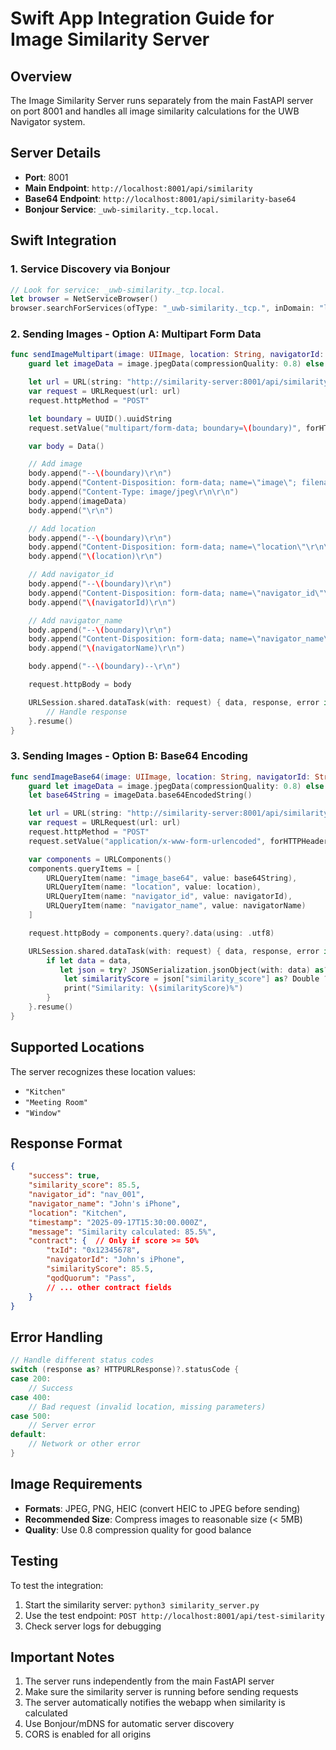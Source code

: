 # Swift App Integration Guide for Image Similarity Server

## Overview
The Image Similarity Server runs separately from the main FastAPI server on port 8001 and handles all image similarity calculations for the UWB Navigator system.

## Server Details
- **Port**: 8001
- **Main Endpoint**: `http://localhost:8001/api/similarity`
- **Base64 Endpoint**: `http://localhost:8001/api/similarity-base64`
- **Bonjour Service**: `_uwb-similarity._tcp.local.`

## Swift Integration

### 1. Service Discovery via Bonjour
```swift
// Look for service: _uwb-similarity._tcp.local.
let browser = NetServiceBrowser()
browser.searchForServices(ofType: "_uwb-similarity._tcp.", inDomain: "local.")
```

### 2. Sending Images - Option A: Multipart Form Data
```swift
func sendImageMultipart(image: UIImage, location: String, navigatorId: String, navigatorName: String) {
    guard let imageData = image.jpegData(compressionQuality: 0.8) else { return }

    let url = URL(string: "http://similarity-server:8001/api/similarity")!
    var request = URLRequest(url: url)
    request.httpMethod = "POST"

    let boundary = UUID().uuidString
    request.setValue("multipart/form-data; boundary=\(boundary)", forHTTPHeaderField: "Content-Type")

    var body = Data()

    // Add image
    body.append("--\(boundary)\r\n")
    body.append("Content-Disposition: form-data; name=\"image\"; filename=\"photo.jpg\"\r\n")
    body.append("Content-Type: image/jpeg\r\n\r\n")
    body.append(imageData)
    body.append("\r\n")

    // Add location
    body.append("--\(boundary)\r\n")
    body.append("Content-Disposition: form-data; name=\"location\"\r\n\r\n")
    body.append("\(location)\r\n")

    // Add navigator_id
    body.append("--\(boundary)\r\n")
    body.append("Content-Disposition: form-data; name=\"navigator_id\"\r\n\r\n")
    body.append("\(navigatorId)\r\n")

    // Add navigator_name
    body.append("--\(boundary)\r\n")
    body.append("Content-Disposition: form-data; name=\"navigator_name\"\r\n\r\n")
    body.append("\(navigatorName)\r\n")

    body.append("--\(boundary)--\r\n")

    request.httpBody = body

    URLSession.shared.dataTask(with: request) { data, response, error in
        // Handle response
    }.resume()
}
```

### 3. Sending Images - Option B: Base64 Encoding
```swift
func sendImageBase64(image: UIImage, location: String, navigatorId: String, navigatorName: String) {
    guard let imageData = image.jpegData(compressionQuality: 0.8) else { return }
    let base64String = imageData.base64EncodedString()

    let url = URL(string: "http://similarity-server:8001/api/similarity-base64")!
    var request = URLRequest(url: url)
    request.httpMethod = "POST"
    request.setValue("application/x-www-form-urlencoded", forHTTPHeaderField: "Content-Type")

    var components = URLComponents()
    components.queryItems = [
        URLQueryItem(name: "image_base64", value: base64String),
        URLQueryItem(name: "location", value: location),
        URLQueryItem(name: "navigator_id", value: navigatorId),
        URLQueryItem(name: "navigator_name", value: navigatorName)
    ]

    request.httpBody = components.query?.data(using: .utf8)

    URLSession.shared.dataTask(with: request) { data, response, error in
        if let data = data,
           let json = try? JSONSerialization.jsonObject(with: data) as? [String: Any] {
            let similarityScore = json["similarity_score"] as? Double ?? 0.0
            print("Similarity: \(similarityScore)%")
        }
    }.resume()
}
```

## Supported Locations
The server recognizes these location values:
- `"Kitchen"`
- `"Meeting Room"`
- `"Window"`

## Response Format
```json
{
    "success": true,
    "similarity_score": 85.5,
    "navigator_id": "nav_001",
    "navigator_name": "John's iPhone",
    "location": "Kitchen",
    "timestamp": "2025-09-17T15:30:00.000Z",
    "message": "Similarity calculated: 85.5%",
    "contract": {  // Only if score >= 50%
        "txId": "0x12345678",
        "navigatorId": "John's iPhone",
        "similarityScore": 85.5,
        "qodQuorum": "Pass",
        // ... other contract fields
    }
}
```

## Error Handling
```swift
// Handle different status codes
switch (response as? HTTPURLResponse)?.statusCode {
case 200:
    // Success
case 400:
    // Bad request (invalid location, missing parameters)
case 500:
    // Server error
default:
    // Network or other error
}
```

## Image Requirements
- **Formats**: JPEG, PNG, HEIC (convert HEIC to JPEG before sending)
- **Recommended Size**: Compress images to reasonable size (< 5MB)
- **Quality**: Use 0.8 compression quality for good balance

## Testing
To test the integration:
1. Start the similarity server: `python3 similarity_server.py`
2. Use the test endpoint: `POST http://localhost:8001/api/test-similarity`
3. Check server logs for debugging

## Important Notes
1. The server runs independently from the main FastAPI server
2. Make sure the similarity server is running before sending requests
3. The server automatically notifies the webapp when similarity is calculated
4. Use Bonjour/mDNS for automatic server discovery
5. CORS is enabled for all origins